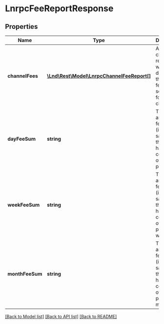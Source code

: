 # LnrpcFeeReportResponse

## Properties
Name | Type | Description | Notes
------------ | ------------- | ------------- | -------------
**channelFees** | [**\Lnd\Rest\Model\LnrpcChannelFeeReport[]**](LnrpcChannelFeeReport.md) | An array of channel fee reports which describes the current fee schedule for each channel. | [optional] 
**dayFeeSum** | **string** | The total amount of fee revenue (in satoshis) the switch has collected over the past 24 hrs. | [optional] 
**weekFeeSum** | **string** | The total amount of fee revenue (in satoshis) the switch has collected over the past 1 week. | [optional] 
**monthFeeSum** | **string** | The total amount of fee revenue (in satoshis) the switch has collected over the past 1 month. | [optional] 

[[Back to Model list]](../README.md#documentation-for-models) [[Back to API list]](../README.md#documentation-for-api-endpoints) [[Back to README]](../README.md)


